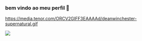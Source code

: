 ### bem vindo ao meu perfil 👋

https://media.tenor.com/ORCV2GIFF3EAAAAd/deanwinchester-supernatural.gif

![](https://media.tenor.com/ORCV2GIFF3EAAAAd/deanwinchester-supernatural.gif)


